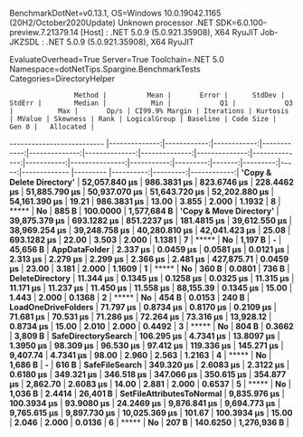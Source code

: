 
BenchmarkDotNet=v0.13.1, OS=Windows 10.0.19042.1165 (20H2/October2020Update)
Unknown processor
.NET SDK=6.0.100-preview.7.21379.14
  [Host]     : .NET 5.0.9 (5.0.921.35908), X64 RyuJIT
  Job-JKZSDL : .NET 5.0.9 (5.0.921.35908), X64 RyuJIT

EvaluateOverhead=True  Server=True  Toolchain=.NET 5.0  
Namespace=dotNetTips.Spargine.BenchmarkTests  Categories=DirectoryHelper  

                    Method |          Mean |       Error |      StdDev |      StdErr |        Median |           Min |            Q1 |            Q3 |           Max |       Op/s | CI99.9% Margin | Iterations | Kurtosis | MValue | Skewness | Rank | LogicalGroup | Baseline | Code Size |    Gen 0 |   Allocated |
-------------------------- |--------------:|------------:|------------:|------------:|--------------:|--------------:|--------------:|--------------:|--------------:|-----------:|---------------:|-----------:|---------:|-------:|---------:|-----:|------------- |--------- |----------:|---------:|------------:|
 **'Copy & Delete Directory'** | **52,057.840 μs** | **986.3831 μs** | **823.6746 μs** | **228.4462 μs** | **51,885.790 μs** | **50,937.070 μs** | **51,643.720 μs** | **52,202.880 μs** | **54,161.390 μs** |      **19.21** |    **986.3831 μs** |      **13.00** |    **3.855** |  **2.000** |   **1.1932** |    **8** |            ***** |       **No** |     **885 B** | **100.0000** | **1,577,684 B** |
   **'Copy & Move Directory'** | **39,875.379 μs** | **693.1282 μs** | **851.2237 μs** | **181.4815 μs** | **39,612.550 μs** | **38,969.254 μs** | **39,248.758 μs** | **40,280.810 μs** | **42,041.423 μs** |      **25.08** |    **693.1282 μs** |      **22.00** |    **3.503** |  **2.000** |   **1.1381** |    **7** |            ***** |       **No** |   **1,197 B** |        **-** |    **45,656 B** |
             **AppDataFolder** |      **2.337 μs** |   **0.0459 μs** |   **0.0581 μs** |   **0.0121 μs** |      **2.313 μs** |      **2.279 μs** |      **2.299 μs** |      **2.366 μs** |      **2.481 μs** | **427,875.71** |      **0.0459 μs** |      **23.00** |    **3.181** |  **2.000** |   **1.1609** |    **1** |            ***** |       **No** |     **360 B** |   **0.0801** |       **736 B** |
           **DeleteDirectory** |     **11.344 μs** |   **0.1345 μs** |   **0.1258 μs** |   **0.0325 μs** |     **11.315 μs** |     **11.171 μs** |     **11.237 μs** |     **11.450 μs** |     **11.558 μs** |  **88,155.39** |      **0.1345 μs** |      **15.00** |    **1.443** |  **2.000** |   **0.1368** |    **2** |            ***** |       **No** |     **454 B** |   **0.0153** |       **240 B** |
       **LoadOneDriveFolders** |     **71.797 μs** |   **0.8734 μs** |   **0.8170 μs** |   **0.2109 μs** |     **71.681 μs** |     **70.531 μs** |     **71.286 μs** |     **72.264 μs** |     **73.316 μs** |  **13,928.12** |      **0.8734 μs** |      **15.00** |    **2.010** |  **2.000** |   **0.4492** |    **3** |            ***** |       **No** |     **804 B** |   **0.3662** |     **3,809 B** |
       **SafeDirectorySearch** |    **106.295 μs** |   **4.7341 μs** |  **13.8097 μs** |   **1.3950 μs** |     **98.309 μs** |     **96.530 μs** |     **97.412 μs** |    **119.336 μs** |    **145.271 μs** |   **9,407.74** |      **4.7341 μs** |      **98.00** |    **2.960** |  **2.563** |   **1.2163** |    **4** |            ***** |       **No** |   **1,686 B** |        **-** |       **616 B** |
            **SafeFileSearch** |    **349.320 μs** |   **2.6083 μs** |   **2.3122 μs** |   **0.6180 μs** |    **349.321 μs** |    **346.518 μs** |    **347.066 μs** |    **350.615 μs** |    **354.877 μs** |   **2,862.70** |      **2.6083 μs** |      **14.00** |    **2.881** |  **2.000** |   **0.6537** |    **5** |            ***** |       **No** |   **1,036 B** |   **2.4414** |    **26,401 B** |
 **SetFileAttributesToNormal** |  **9,835.976 μs** | **100.3934 μs** |  **93.9080 μs** |  **24.2469 μs** |  **9,876.841 μs** |  **9,694.773 μs** |  **9,765.615 μs** |  **9,897.730 μs** | **10,025.369 μs** |     **101.67** |    **100.3934 μs** |      **15.00** |    **2.046** |  **2.000** |   **0.0136** |    **6** |            ***** |       **No** |     **207 B** | **140.6250** | **1,276,936 B** |
